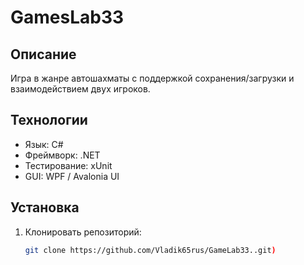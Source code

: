 # GamesLab33

## Описание
Игра в жанре автошахматы с поддержкой сохранения/загрузки и взаимодействием двух игроков.

## Технологии
- Язык: C#
- Фреймворк: .NET
- Тестирование: xUnit
- GUI: WPF / Avalonia UI

## Установка
1. Клонировать репозиторий:
   ```bash
   git clone https://github.com/Vladik65rus/GameLab33..git)
